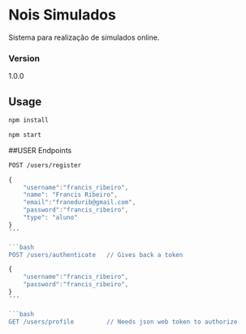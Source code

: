 # Nois Simulados

Sistema para realização de simulados online.

### Version
1.0.0

## Usage

```bash
npm install
```

```bash
npm start
```

##USER Endpoints 
```bash
POST /users/register
```

```js
{
	"username":"francis_ribeiro",
	"name": "Francis Ribeiro",
	"email":"franedurib@gmail.com",
	"password":"francis_ribeiro",
	"type": "aluno"
}
´´´

```bash
POST /users/authenticate   // Gives back a token
```

```js
{
	"username":"francis_ribeiro",
	"password":"francis_ribeiro",
}
´´´

```bash
GET /users/profile         // Needs json web token to authorize
```